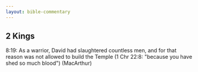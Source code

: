 ```yaml
---
layout: bible-commentary
---
```



## 2 Kings

8:19: As a warrior, David had slaughtered countless men, and for that reason was not allowed to build the Temple (1 Chr 22:8: "because you have shed so much blood") (MacArthur)
